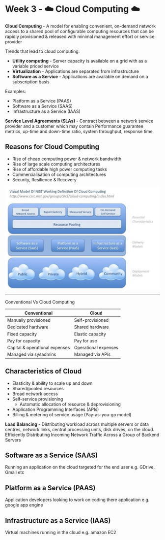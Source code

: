 # Week 3 - ☁️ Cloud Computing ☁️

**Cloud Computing** - A model for enabling convenient, on-demand network access to a shared pool of configurable computing resources that can
be rapidly provisioned & released with minimal management effort or service provider

Trends that lead to cloud computing:

- **Utility computing** - Server capacity is available on a grid with as a variable priced service
- **Virtualization** - Applications are separated from infrastructure
- **Software as a Service** - Applications are available on demand on a subscription basis

Examples:

- Platform as a Service (PAAS)
- Software as a Service (SAAS)
- Infrastructure as a Service (IAAS)

**Service Level Agreements (SLAs)** - Contract between a network service provider and a customer which may contain Performance guarantee metrics, up-time and down-time ratio, system throughput, response time.

## Reasons for Cloud Computing

- Rise of cheap computing power & network bandwidth
- Rise of large scale computing architectures
- Rise of affordable high power computing tasks
- Commercialisation of computing architectures
- Security, Resilience & Recovery

![Cloud Computing](images/cloud-computing.png)

---

Conventional Vs Cloud Computing

| Conventional                   | Cloud                |
| ------------------------------ | -------------------- |
| Manually provisioned           | Self-provisioned     |
| Dedicated hardware             | Shared hardware      |
| Fixed capacity                 | Elastic capacity     |
| Pay for capacity               | Pay for use          |
| Capital & operational expenses | Operational expenses |
| Managed via sysadmins          | Managed via APIs     |

## Characteristics of Cloud

- Elasticity & ability to scale up and down
- Shared/pooled resources
- Broad network access
- Self-service provisioning
  - Automatic allocation of resource & deprovisioning
- Application Programming Interfaces (APIs)
- Billing & metering of service usage
  (Pay-as-you-go model)

**Load Balancing** - Distributing workload across multiple servers or data centres, network links, central processing units, disk drives, on the cloud. Efficiently Distributing Incoming Network Traffic Across a Group of Backend Servers

## Software as a Service (SAAS)

Running an application on the cloud targeted for the end user e.g. GDrive, Gmail etc

## Platform as a Service (PAAS)

Application developers looking to work on coding there application e.g. google app engine

## Infrastructure as a Service (IAAS)

Virtual machines running in the cloud e.g. amazon EC2
